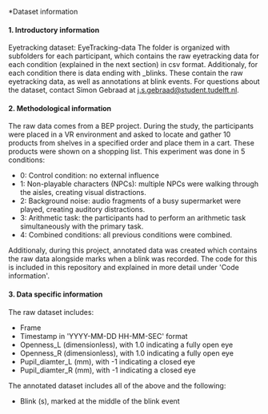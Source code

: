 *Dataset information
#### 1. Introductory information
Eyetracking dataset: EyeTracking-data
The folder is organized with subfolders for each participant, which contains the raw eyetracking data for each condition (explained in the next section) in csv format. Additionaly, for each condition there is data ending with _blinks. These contain the raw eyetracking data, as well as annotations at blink events.
For questions about the dataset, contact Simon Gebraad at j.s.gebraad@student.tudelft.nl.

#### 2. Methodological information
The raw data comes from a BEP project. During the study, the participants were placed in a VR environment and asked to locate and gather 10 products from shelves in a specified order and place them in a cart. These products were shown on a shopping list. This experiment was done in 5 conditions:

- 0: Control condition: no external influence
- 1: Non-playable characters (NPCs): multiple NPCs were walking through the aisles, creating visual distractions.
- 2: Background noise: audio fragments of a busy supermarket were played, creating auditory distractions.
- 3: Arithmetic task: the participants had to perform an arithmetic task simultaneously with the primary task. 
- 4: Combined conditions: all previous conditions were combined.

Additionaly, during this project, annotated data was created which contains the raw data alongside marks when a blink was recorded. The code for this is included in this repository and explained in more detail under 'Code information'.

#### 3. Data specific information
The raw dataset includes:

- Frame
- Timestamp in 'YYYY-MM-DD HH-MM-SEC' format
- Openness_L (dimensionless), with 1.0 indicating a fully open eye
- Openness_R (dimensionless), with 1.0 indicating a fully open eye
- Pupil_diamter_L (mm), with -1 indicating a closed eye
- Pupil_diamter_R (mm), with -1 indicating a closed eye

The annotated dataset includes all of the above and the following:
- Blink (s), marked at the middle of the blink event
